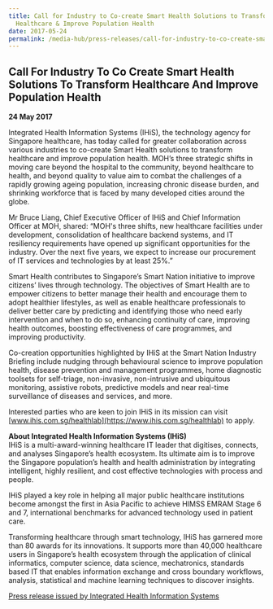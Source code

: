 ```yaml
---
title: Call for Industry to Co-create Smart Health Solutions to Transform
  Healthcare & Improve Population Health
date: 2017-05-24
permalink: /media-hub/press-releases/call-for-industry-to-co-create-smart-health-solutions-to-transform-healthcare-and-improve-population-health
---
```

## Call For Industry To Co Create Smart Health Solutions To Transform Healthcare And Improve Population Health

**24 May 2017**

Integrated Health Information Systems (IHiS), the technology agency for Singapore healthcare, has today called for greater collaboration across various industries to co-create Smart Health solutions to transform healthcare and improve population health. MOH’s three strategic shifts in moving care beyond the hospital to the community, beyond healthcare to health, and beyond quality to value aim to combat the challenges of a rapidly growing ageing population, increasing chronic disease burden, and shrinking workforce that is faced by many developed cities around the globe.

Mr Bruce Liang, Chief Executive Officer of IHiS and Chief Information Officer at MOH, shared: “MOH's three shifts, new healthcare facilities under development, consolidation of healthcare backend systems, and IT resiliency requirements have opened up significant opportunities for the industry. Over the next five years, we expect to increase our procurement of IT services and technologies by at least 25%.”

Smart Health contributes to Singapore’s Smart Nation initiative to improve citizens’ lives through technology. The objectives of Smart Health are to empower citizens to better manage their health and encourage them to adopt healthier lifestyles, as well as enable healthcare professionals to deliver better care by predicting and identifying those who need early intervention and when to do so, enhancing continuity of care, improving health outcomes, boosting effectiveness of care programmes, and improving productivity.

Co-creation opportunities highlighted by IHiS at the Smart Nation Industry Briefing include nudging through behavioural science to improve population health, disease prevention and management programmes, home diagnostic toolsets for self-triage, non-invasive, non-intrusive and ubiquitous monitoring, assistive robots, predictive models and near real-time surveillance of diseases and services, and more.

Interested parties who are keen to join IHiS in its mission can visit [www.ihis.com.sg/healthlab](https://www.ihis.com.sg/healthlab) to apply.

**About Integrated Health Information Systems (IHiS)**  
IHiS is a multi-award-winning healthcare IT leader that digitises, connects, and analyses Singapore’s health ecosystem. Its ultimate aim is to improve the Singapore population’s health and health administration by integrating intelligent, highly resilient, and cost effective technologies with process and people.

IHiS played a key role in helping all major public healthcare institutions become amongst the first in Asia Pacific to achieve HIMSS EMRAM Stage 6 and 7, international benchmarks for advanced technology used in patient care.

Transforming healthcare through smart technology, IHiS has garnered more than 80 awards for its innovations. It supports more than 40,000 healthcare users in Singapore’s health ecosystem through the application of clinical informatics, computer science, data science, mechatronics, standards based IT that enables information exchange and cross boundary workflows, analysis, statistical and machine learning techniques to discover insights.

[Press release issued by Integrated Health Information Systems](https://www.ihis.com.sg/Latest_News/Media_Releases/Pages/Call_for_Industry_to_Co-create_Smart_Health_Solutions.aspx)